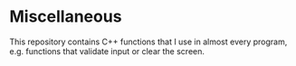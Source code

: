 # Miscellaneous

This repository contains C++ functions that I use in almost every program, e.g. functions that validate input or clear the screen. 
